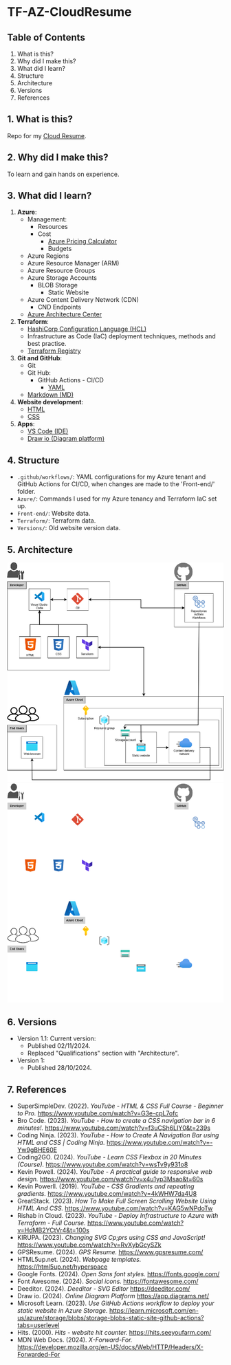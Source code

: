 # **TF-AZ-CloudResume**

## **Table of Contents**
  1. What is this?
  2. Why did I make this?
  3. What did I learn?
  4. Structure
  5. Architecture
  6. Versions
  7. References


## **1. What is this?**
Repo for my [Cloud Resume](https://tf-az-cdn-obedresume.azureedge.net/).


## **2. Why did I make this?**
To learn and gain hands on experience.


## **3. What did I learn?**
  1. **Azure**:
      - Management:
          - Resources
          - Cost
              - [Azure Pricing Calculator](https://azure.microsoft.com/en-us/pricing/calculator/)
              - Budgets
      - Azure Regions
      - Azure Resource Manager (ARM)
      - Azure Resource Groups
      - Azure Storage Accounts
          - BLOB Storage
              - Static Website
      - Azure Content Delivery Network (CDN)
          - CND Endpoints
      - [Azure Architecture Center](https://learn.microsoft.com/en-us/azure/architecture/)
  2. **Terraform**:
      - [HashiCorp Configuration Language (HCL)](https://github.com/Obed213/TF-AZ-CloudResume-FrontEnd/blob/main/Terraform/main.tf)
      - Infrastructure as Code (IaC) deployment techniques, methods and best practise.
      - [Terraform Registry](https://registry.terraform.io/)
  3. **Git and GitHub**:
      - Git
      - Git Hub:
          - GitHub Actions - CI/CD
            - [YAML](https://github.com/Obed213/TF-AZ-CloudResume-FrontEnd/blob/main/.github/workflows/frontend.main.yml)
      - [Markdown (MD)](https://github.com/Obed213/TF-AZ-CloudResume-FrontEnd/blob/main/README.md?plain=1)
  4. **Website development**:
      - [HTML](https://github.com/Obed213/TF-AZ-CloudResume-FrontEnd/blob/main/Front-end/index.html)
      - [CSS](https://github.com/Obed213/TF-AZ-CloudResume-FrontEnd/blob/main/Front-end/styles/main.css)
  5. **Apps**:
      - [VS Code (IDE)](https://code.visualstudio.com/Download)
      - [Draw io (Diagram platform)](https://app.diagrams.net/)
    

## **4. Structure**
  - `.github/workflows/`: YAML configurations for my Azure tenant and GitHub Actions for CI/CD, when changes are made to the 'Front-end/' folder.
  - `Azure/`: Commands I used for my Azure tenancy and Terraform IaC set up.
  - `Front-end/`: Website data.
  - `Terraform/`: Terraform data.
  - `Versions/`: Old website version data.


## **5. Architecture**
![architecture](/Front-end/images/architecture-light-mode.drawio.png#gh-light-mode-only)
![architecture](/Front-end/images/architecture-dark-mode.drawio.png#gh-dark-mode-only)


## **6. Versions**
  - Version 1.1: Current version:
    - Published 02/11/2024.
    - Replaced "Qualifications" section with "Architecture".
  - Version 1:
    - Published 28/10/2024.


## **7. References**
  - SuperSimpleDev. (2022). *YouTube - HTML & CSS Full Course - Beginner to Pro.* https://www.youtube.com/watch?v=G3e-cpL7ofc
  - Bro Code. (2023). *YouTube - How to create a CSS navigation bar in 6 minutes!.* https://www.youtube.com/watch?v=f3uCSh6LIY0&t=239s
  - Coding Ninja. (2023). *YouTube - How to Create A Navigation Bar using HTML and CSS | Coding Ninja.* https://www.youtube.com/watch?v=-Yw9gBHE60E
  - Coding2GO. (2024). *YouTube - Learn CSS Flexbox in 20 Minutes (Course).* https://www.youtube.com/watch?v=wsTv9y931o8
  - Kevin Powell. (2024). *YouTube - A practical guide to responsive web design.* https://www.youtube.com/watch?v=x4u1yp3Msao&t=60s
  - Kevin Powerll. (2019). *YouTube - CSS Gradients and repeating gradients.*  https://www.youtube.com/watch?v=4kWHW7da4U8
  - GreatStack. (2023). *How To Make Full Screen Scrolling Website Using HTML And CSS.* https://www.youtube.com/watch?v=KAG5wNPdoTw
  - Rishab in Cloud. (2023). *YouTube - Deploy Infrastructure to Azure with Terraform - Full Course.* https://www.youtube.com/watch?v=HdMB2YCtVr4&t=100s
  - KIRUPA. (2023). *Changing SVG Cp;prs using CSS and JavaScript!* https://www.youtube.com/watch?v=RvXybGcySZk
  - GPSResume. (2024). *GPS Resume.* https://www.gpsresume.com/
  - HTML5up.net. (2024). *Webpage templates.*  https://html5up.net/hyperspace
  - Google Fonts. (2024). *Open Sans font styles.* https://fonts.google.com/
  - Font Awesome. (2024). *Social icons.* https://fontawesome.com/
  - Deeditor. (2024). *Deeditor - SVG Editor* https://deeditor.com/
  - Draw io. (2024). *Online Diagram Platform* https://app.diagrams.net/
  - Microsoft Learn. (2023). *Use GitHub Actions workflow to deploy your static website in Azure Storage.* https://learn.microsoft.com/en-us/azure/storage/blobs/storage-blobs-static-site-github-actions?tabs=userlevel
  - Hits. (2000). *Hits - website hit counter.* https://hits.seeyoufarm.com/
  - MDN Web Docs. (2024). *X-Forward-For.* https://developer.mozilla.org/en-US/docs/Web/HTTP/Headers/X-Forwarded-For





